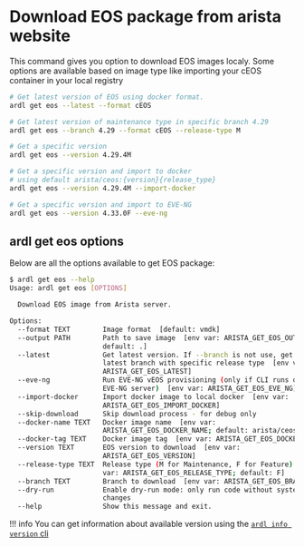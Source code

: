 # Download EOS package from arista website

This command gives you option to download EOS images localy. Some options are available based on image type like importing your cEOS container in your local registry

```bash
# Get latest version of EOS using docker format.
ardl get eos --latest --format cEOS

# Get latest version of maintenance type in specific branch 4.29
ardl get eos --branch 4.29 --format cEOS --release-type M

# Get a specific version
ardl get eos --version 4.29.4M

# Get a specific version and import to docker
# using default arista/ceos:{version}{release_type}
ardl get eos --version 4.29.4M --import-docker

# Get a specific version and import to EVE-NG
ardl get eos --version 4.33.0F --eve-ng
```

## ardl get eos options

Below are all the options available to get EOS package:

```bash
$ ardl get eos --help
Usage: ardl get eos [OPTIONS]

  Download EOS image from Arista server.

Options:
  --format TEXT        Image format  [default: vmdk]
  --output PATH        Path to save image  [env var: ARISTA_GET_EOS_OUTPUT;
                       default: .]
  --latest             Get latest version. If --branch is not use, get the
                       latest branch with specific release type  [env var:
                       ARISTA_GET_EOS_LATEST]
  --eve-ng             Run EVE-NG vEOS provisioning (only if CLI runs on an
                       EVE-NG server)  [env var: ARISTA_GET_EOS_EVE_NG]
  --import-docker      Import docker image to local docker  [env var:
                       ARISTA_GET_EOS_IMPORT_DOCKER]
  --skip-download      Skip download process - for debug only
  --docker-name TEXT   Docker image name  [env var:
                       ARISTA_GET_EOS_DOCKER_NAME; default: arista/ceos]
  --docker-tag TEXT    Docker image tag  [env var: ARISTA_GET_EOS_DOCKER_TAG]
  --version TEXT       EOS version to download  [env var:
                       ARISTA_GET_EOS_VERSION]
  --release-type TEXT  Release type (M for Maintenance, F for Feature)  [env
                       var: ARISTA_GET_EOS_RELEASE_TYPE; default: F]
  --branch TEXT        Branch to download  [env var: ARISTA_GET_EOS_BRANCH]
  --dry-run            Enable dry-run mode: only run code without system
                       changes
  --help               Show this message and exit.
```

!!! info
    You can get information about available version using the [`ardl info version` cli](./info.md)
